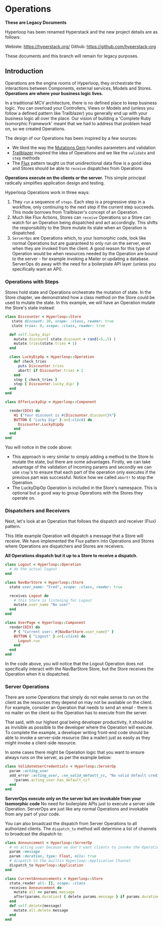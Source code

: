# Operations

**These are Legacy Documents**

Hyperloop has been renamed Hyperstack and the new project details are as follows:

Webiste: https://hyperstack.org/
Github: https://github.com/hyperstack-org

These documents and this branch will remain for legacy purposes.

## Introduction

Operations are the engine rooms of Hyperloop, they orchestrate the interactions between Components, external services, Models and Stores. **Operations are where your business logic lives.**

In a traditional MCV architecture, there is no defined place to keep business logic. You can overload your Controllers, Views or Models and (unless you follow a defined pattern like Trailblazer) you generally end up with your business logic all over the place. Our vision of building a 'Complete Ruby Isomorphic Framework' meant that we had to address that problem head on, so we created Operations.

The design of our Operations has been inspired by a few sources:

+ We liked the way the [Mutations Gem](https://github.com/cypriss/mutations) handles parameters and validation
+ [Trailblazer](https://github.com/trailblazer/trailblazer#operation) inspired the idea of Operations and we like the `validate` and `step` methods
+ The [Flux](https://facebook.github.io/flux/) pattern taught us that unidirectional data flow is a good idea and Stores should be able to `receive` dispatches from Operations

**Operations execute on the clients or the server.** This simple principal radically simplifies application design and testing.

Hyperloop Operations work in three ways:

1. They `run` a sequence of `steps`. Each step is a progressive step in a workflow, only continuing to the next step if the current step succeeds. This mode borrows from Trailblazer's concept of an Operation.
2. Much like Flux Actions, Stores can `receive` Operations so a Store can watch for an Operation being dispatched and act accordingly. This shifts the responsibility to the Store mutate its state when an Operation is dispatched.
3. `ServerOps` are Operations which, to your Isomorphic code, look like normal Operations but are guaranteed to only run on the server, even when they are invoked from the client. A good reason for this type of Operation would be when resources needed by the Operation are bound to the server - for example invoking a Mailer or updating a database. ServerOps do away with the need for a boilerplate API layer (unless you specifically want an API).

### Operations with Steps

Stores hold state and Operations orchestrate the mutation of state. In the Store chapter, we demonstrated how a class method on the Store could be used to mutate the state. In this example, we will have an Operation mutate the Store's state instead:

```ruby runable
class Discounter < Hyperloop::Store
   state discount: 30, scope: :class, reader: true
   state tries: 0, scope: :class, reader: true

  def self.lucky_dip!
    mutate.discount( state.discount + rand(-5..5) )
    mutate.tries(state.tries + 1)
  end

  class LuckyDipOp < Hyperloop::Operation
    def check_tries
      puts Discounter.tries
      abort! if Discounter.tries > 2
    end
    step { check_tries }
    step { Discounter.lucky_dip! }
  end
end

class OfferLuckyDip < Hyperloop::Component

  render(DIV) do
    H1 {"Your discount is #{Discounter.discount}%"}
    BUTTON { "Lucky Dip" }.on(:click) do
      Discounter.LuckyDipOp
    end
  end
end
```

You will notice in the code above:

+ This approach is very similar to simply adding a method to the Store to mutate the state, but there are some advantages. Firstly, we can take advantage of the validation of incoming params and secondly we can use `step`'s to ensure that each part of the operation only executes if the previous part was successful. Notice how we called `abort!` to stop the Operation.
+ The LuckyDipOp Operation is included in the Store's namespace. This is optional but a good way to group Operations with the Stores they operate on.

### Dispatchers and Receivers

Next, let's look at an Operation that follows the dispatch and receiver (Flux) pattern.

This little example Operation will dispatch a message that a Store will receive. We have implemented the Flux pattern into Operations and Stores where Operations are dispatchers and Stores are receivers.

**All Operations dispatch but it up to a Store to receive a dispatch.**

```ruby
class Logout < Hyperloop::Operation
  # do the actual logout
end

class NavBarStore < Hyperloop::Store
  state user_name: "Fred", scope: :class, reader: true

  receives Logout do
    # this Store is listening for Logout
    mutate.user_name "No user"
  end
end

class UserPage < Hyperloop::Component
  render(DIV) do
    P { "Current user: #{NavBarStore.user_name}" }
    BUTTON { "Logout" }.on(:click) do
      Logout.run
    end
  end
end
```

In the code above, you will notice that the Logout Operation does not specifically interact with the NavBarStore Store, but the Store receives the Operation when it is dispatched.

### Server Operations

There are some Operations that simply do not make sense to run on the client as the resources they depend on may not be available on the client. For example, consider an Operation that needs to send an email - there is no mailer on the client so the Operation has to execute from the server.

That said, with our highest goal being developer productivity, it should be as invisible as possible to the developer where the Operation will execute. To complete the example, a developer writing front-end code should be able to invoke a server-side resource (like a mailer) just as easily as they might invoke a client-side resource.

In some cases there might be Operation logic that you want to ensure always runs on the server, as per the example below:

```ruby
class ValidateUserCredentials < Hyperloop::ServerOp
  param :acting_user
  add_error :acting_user, :no_valid_default_cc, "No valid default credit card" do
    !params.acting_user.has_default_cc?
  end
end
```

**ServerOps execute only on the server but are invokable from your Isomorphic code** No need for boilerplate APIs just to execute a server side Operation. ServerOps are just like any normal Operations and invokable from any part of your code.

You can also broadcast the dispatch from Server Operations to all authorized clients. The `dispatch_to` method will determine a list of channels to broadcast the dispatch to:

```ruby
class Announcement < Hyperloop::ServerOp
  # no acting_user because we don't want clients to invoke the Operation
  param :message
  param :duration, type: Float, nils: true
  # dispatch to the builtin Hyperloop::Application Channel
  dispatch_to Hyperloop::Application
end

class CurrentAnnouncements < Hyperloop::Store
  state_reader all: [], scope: :class
  receives Announcement do
    mutate.all << params.message
    after(params.duration) { delete params.message } if params.duration
  end
  def self.delete(message)
    mutate.all.delete message
  end
end
```

